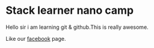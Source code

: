 # Stack learner nano camp 

Hello sir i am learning git & github.This is really awesome.

Like our [facebook](https://www.facebook.com/) page.